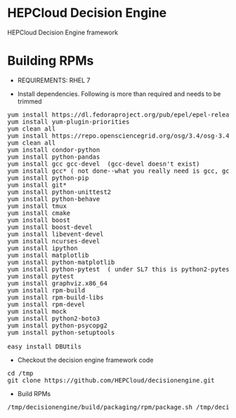 # HEPCloud Decision Engine
HEPCloud Decision Engine framework

# Building RPMs

* REQUIREMENTS: RHEL 7

* Install dependencies. Following is more than required and needs to be trimmed

<pre>
yum install https://dl.fedoraproject.org/pub/epel/epel-release-latest-7.noarch.rpm
yum install yum-plugin-priorities
yum clean all
yum install https://repo.opensciencegrid.org/osg/3.4/osg-3.4-el7-release-latest.rpm
yum clean all
yum install condor-python
yum install python-pandas
yum install gcc gcc-devel  (gcc-devel doesn't exist)
yum install gcc* ( not done--what you really need is gcc, gcc-c++, libgcc) 
yum install python-pip
yum install git*
yum install python-unittest2
yum install python-behave
yum install tmux
yum install cmake
yum install boost
yum install boost-devel
yum install libevent-devel
yum install ncurses-devel
yum install ipython
yum install matplotlib
yum install python-matplotlib
yum install python-pytest  ( under SL7 this is python2-pytest)
yum install pytest
yum install graphviz.x86_64
yum install rpm-build
yum install rpm-build-libs
yum install rpm-devel
yum install mock
yum install python2-boto3
yum install python-psycopg2
yum install python-setuptools

easy_install DBUtils
</pre>

* Checkout the decision engine framework code
<pre>
cd /tmp
git clone https://github.com/HEPCloud/decisionengine.git
</pre>

* Build RPMs
<pre>/tmp/decisionengine/build/packaging/rpm/package.sh /tmp/decisionengine</pre>
